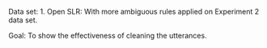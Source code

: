 Data set:
    1. Open SLR:
        With more ambiguous rules applied on Experiment 2 data set.

Goal:
    To show the effectiveness of cleaning the utterances.